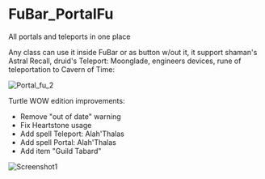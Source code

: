 # FuBar_PortalFu
All portals and teleports in one place

Any class can use it inside FuBar or as button w/out it, it support shaman's Astral Recall, druid's Teleport: Moonglade, engineers devices, rune of teleportation to Cavern of Time:

![Portal_fu_2](https://github.com/laytya/FuBar_PortalFu/assets/20452393/8a4d5f32-fd7f-4417-afd0-f6b22ad036d1)

Turtle WOW edition improvements:
- Remove "out of date" warning
- Fix Heartstone usage
- Add spell Teleport: Alah'Thalas
- Add spell Portal: Alah'Thalas
- Add item "Guild Tabard"

![Screenshot1](https://github.com/user-attachments/assets/e826ea8e-7966-4607-9274-3229ebf4e9e7)





